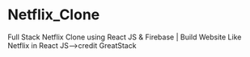# Netflix_Clone
Full Stack Netflix Clone using React JS &amp; Firebase | Build Website Like Netflix in React JS-->credit  GreatStack
